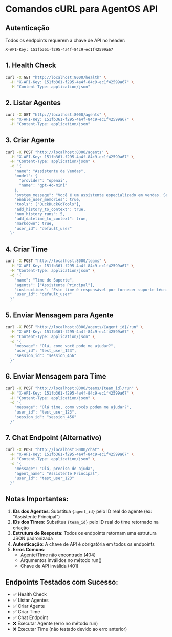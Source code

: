 # Comandos cURL para AgentOS API

## Autenticação
Todos os endpoints requerem a chave de API no header:
```
X-API-Key: 151fb361-f295-4a4f-84c9-ec1f42599a67
```

## 1. Health Check
```bash
curl -X GET "http://localhost:8000/health" \
  -H "X-API-Key: 151fb361-f295-4a4f-84c9-ec1f42599a67" \
  -H "Content-Type: application/json"
```

## 2. Listar Agentes
```bash
curl -X GET "http://localhost:8000/agents" \
  -H "X-API-Key: 151fb361-f295-4a4f-84c9-ec1f42599a67" \
  -H "Content-Type: application/json"
```

## 3. Criar Agente
```bash
curl -X POST "http://localhost:8000/agents" \
  -H "X-API-Key: 151fb361-f295-4a4f-84c9-ec1f42599a67" \
  -H "Content-Type: application/json" \
  -d '{
    "name": "Assistente de Vendas",
    "model": {
      "provider": "openai",
      "name": "gpt-4o-mini"
    },
    "system_message": "Você é um assistente especializado em vendas. Seja sempre prestativo e profissional.",
    "enable_user_memories": true,
    "tools": ["DuckDuckGoTools"],
    "add_history_to_context": true,
    "num_history_runs": 5,
    "add_datetime_to_context": true,
    "markdown": true,
    "user_id": "default_user"
  }'
```

## 4. Criar Time
```bash
curl -X POST "http://localhost:8000/teams" \
  -H "X-API-Key: 151fb361-f295-4a4f-84c9-ec1f42599a67" \
  -H "Content-Type: application/json" \
  -d '{
    "name": "Time de Suporte",
    "agents": ["Assistente Principal"],
    "instructions": "Este time é responsável por fornecer suporte técnico aos usuários.",
    "user_id": "default_user"
  }'
```

## 5. Enviar Mensagem para Agente
```bash
curl -X POST "http://localhost:8000/agents/{agent_id}/run" \
  -H "X-API-Key: 151fb361-f295-4a4f-84c9-ec1f42599a67" \
  -H "Content-Type: application/json" \
  -d '{
    "message": "Olá, como você pode me ajudar?",
    "user_id": "test_user_123",
    "session_id": "session_456"
  }'
```

## 6. Enviar Mensagem para Time
```bash
curl -X POST "http://localhost:8000/teams/{team_id}/run" \
  -H "X-API-Key: 151fb361-f295-4a4f-84c9-ec1f42599a67" \
  -H "Content-Type: application/json" \
  -d '{
    "message": "Olá time, como vocês podem me ajudar?",
    "user_id": "test_user_123",
    "session_id": "session_456"
  }'
```

## 7. Chat Endpoint (Alternativo)
```bash
curl -X POST "http://localhost:8000/chat" \
  -H "X-API-Key: 151fb361-f295-4a4f-84c9-ec1f42599a67" \
  -H "Content-Type: application/json" \
  -d '{
    "message": "Olá, preciso de ajuda",
    "agent_name": "Assistente Principal",
    "user_id": "test_user_123"
  }'
```

## Notas Importantes:

1. **IDs dos Agentes**: Substitua `{agent_id}` pelo ID real do agente (ex: "Assistente Principal")
2. **IDs dos Times**: Substitua `{team_id}` pelo ID real do time retornado na criação
3. **Estrutura de Resposta**: Todos os endpoints retornam uma estrutura JSON padronizada
4. **Autenticação**: A chave de API é obrigatória em todos os endpoints
5. **Erros Comuns**: 
   - Agente/Time não encontrado (404)
   - Argumentos inválidos no método run()
   - Chave de API inválida (401)

## Endpoints Testados com Sucesso:
- ✅ Health Check
- ✅ Listar Agentes
- ✅ Criar Agente
- ✅ Criar Time
- ✅ Chat Endpoint
- ❌ Executar Agente (erro no método run)
- ❌ Executar Time (não testado devido ao erro anterior)